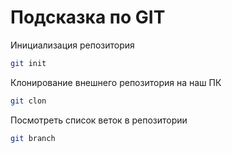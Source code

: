 # Подсказка по GIT

Инициализация репозитория
```sh
git init
```

Клонирование внешнего репозитория на наш ПК
```sh 
git clon
```

Посмотреть список веток в репозитории
```sh 
git branch
```




